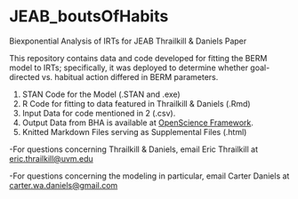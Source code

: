 # JEAB_boutsOfHabits
Biexponential Analysis of IRTs for JEAB Thrailkill &amp; Daniels Paper

This repository contains data and code developed for fitting the BERM model to IRTs; specifically, it was deployed to determine whether goal-directed vs. habitual action differed in BERM parameters. 

1. STAN Code for the Model (.STAN and .exe)
2. R Code for fitting to data featured in Thrailkill & Daniels (.Rmd)
3. Input Data for code mentioned in 2 (.csv).
4. Output Data from BHA is available at [OpenScience Framework](https://doi.org/10.17605/OSF.IO/BFJ5U). 
5. Knitted Markdown Files serving as Supplemental Files (.html)

-For questions concerning Thrailkill & Daniels, email Eric Thrailkill at eric.thrailkill@uvm.edu

-For questions concerning the modeling in particular, email Carter Daniels at carter.wa.daniels@gmail.com 
